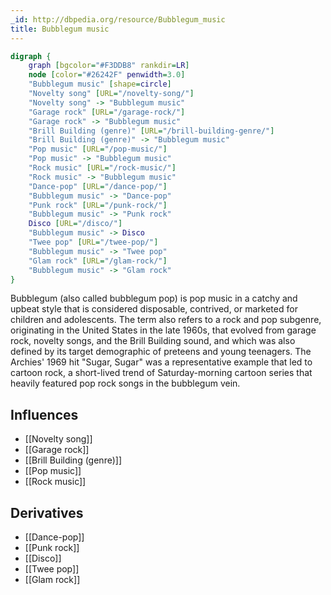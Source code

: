 ```yaml
---
_id: http://dbpedia.org/resource/Bubblegum_music
title: Bubblegum music
---
```


```dot
digraph {
	graph [bgcolor="#F3DDB8" rankdir=LR]
	node [color="#26242F" penwidth=3.0]
	"Bubblegum music" [shape=circle]
	"Novelty song" [URL="/novelty-song/"]
	"Novelty song" -> "Bubblegum music"
	"Garage rock" [URL="/garage-rock/"]
	"Garage rock" -> "Bubblegum music"
	"Brill Building (genre)" [URL="/brill-building-genre/"]
	"Brill Building (genre)" -> "Bubblegum music"
	"Pop music" [URL="/pop-music/"]
	"Pop music" -> "Bubblegum music"
	"Rock music" [URL="/rock-music/"]
	"Rock music" -> "Bubblegum music"
	"Dance-pop" [URL="/dance-pop/"]
	"Bubblegum music" -> "Dance-pop"
	"Punk rock" [URL="/punk-rock/"]
	"Bubblegum music" -> "Punk rock"
	Disco [URL="/disco/"]
	"Bubblegum music" -> Disco
	"Twee pop" [URL="/twee-pop/"]
	"Bubblegum music" -> "Twee pop"
	"Glam rock" [URL="/glam-rock/"]
	"Bubblegum music" -> "Glam rock"
}
```

Bubblegum (also called bubblegum pop) is pop music in a catchy and upbeat style that is considered disposable, contrived, or marketed for children and adolescents. The term also refers to a rock and pop subgenre, originating in the United States in the late 1960s, that evolved from garage rock, novelty songs, and the Brill Building sound, and which was also defined by its target demographic of preteens and young teenagers. The Archies' 1969 hit "Sugar, Sugar" was a representative example that led to cartoon rock, a short-lived trend of Saturday-morning cartoon series that heavily featured pop rock songs in the bubblegum vein.

## Influences
- [[Novelty song]]
- [[Garage rock]]
- [[Brill Building (genre)]]
- [[Pop music]]
- [[Rock music]]

## Derivatives
- [[Dance-pop]]
- [[Punk rock]]
- [[Disco]]
- [[Twee pop]]
- [[Glam rock]]
